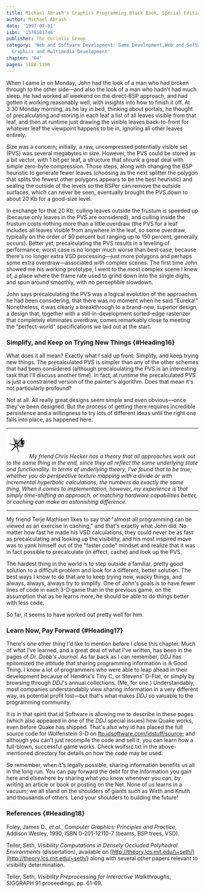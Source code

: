 ```yaml
---
title: Michael Abrash's Graphics Programming Black Book, Special Edition
author: Michael Abrash
date: '1997-07-01'
isbn: '1576101746'
publisher: The Coriolis Group
category: 'Web and Software Development: Game Development,Web and Software Development:
  Graphics and Multimedia Development'
chapter: '64'
pages: 1188-1190
---
```


When I came in on Monday, John had the look of a man who had broken
through to the other side—and also the look of a man who hadn't had much
sleep. He had worked all weekend on the direct-BSP approach, and had
gotten it working reasonably well, with insights into how to finish it
off. At 3:30 Monday morning, as he lay in bed, thinking about portals,
he thought of precalculating and storing in each leaf a list of all
leaves visible from that leaf, and then at runtime just drawing the
visible leaves back-to-front for whatever leaf the viewpoint happens to
be in, ignoring all other leaves entirely.

Size was a concern; initially, a raw, uncompressed potentially visible
set (PVS) was several megabytes in size. However, the PVS could be
stored as a bit vector, with 1 bit per leaf, a structure that shrunk a
great deal with simple zero-byte compression. Those steps, along with
changing the BSP heuristic to generate fewer leaves (choosing as the
next splitter the polygon that splits the fewest other polygons appears
to be the best heuristic) and sealing the outside of the levels so the
BSPer can remove the outside surfaces, which can never be seen,
eventually brought the PVS down to about 20 Kb for a good-size level.

In exchange for that 20 Kb, culling leaves outside the frustum is
speeded up (because only leaves in the PVS are considered), and culling
inside the frustum costs nothing more than a little overdraw (the PVS
for a leaf includes all leaves visible from anywhere in the leaf, so
some overdraw, typically on the order of 50 percent but ranging up to
150 percent, generally occurs). Better yet, precalculating the PVS
results in a leveling of performance; worst case is no longer much worse
than best case, because there's no longer extra VSD processing—just more
polygons and perhaps some extra overdraw—associated with complex scenes.
The first time John showed me his working prototype, I went to the most
complex scene I knew of, a place where the frame rate used to grind down
into the single digits, and spun around smoothly, with no perceptible
slowdown.

John says precalculating the PVS was a logical evolution of the
approaches he had been considering, that there was no moment when he
said "Eureka!" Nonetheless, it was clearly a breakthrough to a
brand-new, superior design, a design that, together with a
still-in-development sorted-edge rasterizer that completely eliminates
overdraw, comes remarkably close to meeting the "perfect-world"
specifications we laid out at the start.

### Simplify, and Keep on Trying New Things {#Heading16}

What does it all mean? Exactly what I said up front: Simplify, and keep
trying new things. The precalculated PVS is simpler than any of the
other schemes that had been considered (although precalculating the PVS
is an interesting task that I'll discuss another time). In fact, at
runtime the precalculated PVS is just a constrained version of the
painter's algorithm. Does that mean it's not particularly profound?

Not at all. All really great designs seem simple and even obvious—once
they've been designed. But the process of getting there requires
incredible persistence and a willingness to try lots of different ideas
until the right one falls into place, as happened here.

  ------------------- -------------------------------------------------------------------------------------------------------------------------------------------------------------------------------------------------------------------------------------------------------------------------------------------------------------------------------------------------------------------------------------------------------------------------------------------------------------------------------------------------------------------------------------------------------------------------
  ![](images/i.jpg)   *My friend Chris Hecker has a theory that all approaches work out to the same thing in the end, since they all reflect the same underlying state and functionality. In terms of underlying theory, I've found that to be true; whether you do perspective texture mapping with a divide or with incremental hyperbolic calculations, the numbers do exactly the same thing. When it comes to implementation, however, my experience is that simply time-shifting an approach, or matching hardware capabilities better, or caching can make an astonishing difference.*
  ------------------- -------------------------------------------------------------------------------------------------------------------------------------------------------------------------------------------------------------------------------------------------------------------------------------------------------------------------------------------------------------------------------------------------------------------------------------------------------------------------------------------------------------------------------------------------------------------------

My friend Terje Mathisen likes to say that "almost all programming can
be viewed as an exercise in caching," and that's exactly what John did.
No matter how fast he made his VSD calculations, they could never be as
fast as precalculating and looking up the visibility, and his most
inspired move was to yank himself out of the "faster code" mindset and
realize that it was in fact possible to precalculate (in effect, cache)
and look up the PVS.

The hardest thing in the world is to step outside a familiar, pretty
good solution to a difficult problem and look for a different, better
solution. The best ways I know to do that are to keep trying new, wacky
things, and always, always, always try to simplify. One of John's goals
is to have fewer lines of code in each 3-D game than in the previous
game, on the assumption that as he learns more, he should be able to do
things better with less code.

So far, it seems to have worked out pretty well for him.

### Learn Now, Pay Forward {#Heading17}

There's one other thing I'd like to mention before I close this chapter.
Much of what I've learned, and a great deal of what I've written, has
been in the pages of *Dr. Dobb's Journal.* As far back as I can
remember, *DDJ* has epitomized the attitude that sharing programming
information is A Good Thing. I know a lot of programmers who were able
to leap ahead in their development because of Hendrix's Tiny C, or
Stevens' D-Flat, or simply by browsing through *DDJ*'s annual
collections. (Me, for one.) Understandably, most companies
understandably view sharing information in a very different way, as
potential profit lost—but that's what makes *DDJ* so valuable to the
programming community.

It is in that spirit that id Software is allowing me to describe in
these pages (which also appeared in one of the *DDJ* special issues) how
Quake works, even before Quake has shipped. That's also why id has
placed the full source code for Wolfenstein 3-D on
[ftp.idsoftware.com/idstuff/source](ftp://ftp.idsoftware.com/idstuff/source);
and although you can't just recompile the code and sell it, you can
learn how a full-blown, successful game works. Check wolfsrc.txt in the
above-mentioned directory for details on how the code may be used.

So remember, when it's legally possible, sharing information benefits us
all in the long run. You can pay forward the debt for the information
you gain here and elsewhere by sharing what you know whenever you can,
by writing an article or book or posting on the Net. None of us learns
in a vacuum; we all stand on the shoulders of giants such as Wirth and
Knuth and thousands of others. Lend your shoulders to building the
future!

### References {#Heading18}

Foley, James D., *et al.*, *Computer Graphics: Principles and Practice*,
Addison Wesley, 1990, ISBN 0-201-12110-7 (beams, BSP trees, VSD).

Teller, Seth, *Visibility Computations in Densely Occluded Polyhedral
Environments* (dissertation), available on
[http://theory.lcs.mit.edu/\~seth/](http://theory.lcs.mit.edu/~seth/)
along with several other papers relevant to visibility determination.

Teller, Seth, *Visibility Preprocessing for Interactive Walkthroughs*,
SIGGRAPH 91 proceedings, pp. 61-69.
